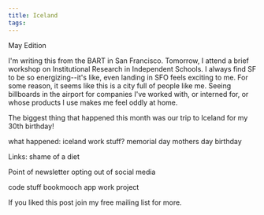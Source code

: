 ```yaml
---
title: Iceland
tags:
---
```



May Edition

I'm writing this from the BART in San Francisco. Tomorrow, I attend a brief workshop on Institutional Research in Independent Schools. I always find SF to be so energizing--it's like, even landing in SFO feels exciting to me. For some reason, it seems like this is a city full of people like me. Seeing billboards in the airport for companies I've worked with, or interned for, or whose products I use makes me feel oddly at home.

The biggest thing that happened this month was our trip to Iceland for my 30th birthday!


what happened:
iceland
work stuff?
memorial day
mothers day
birthday

Links:
shame of a diet



Point of newsletter
opting out of social media

code stuff
bookmooch app
work project


If you liked this post join my free mailing list for more.
